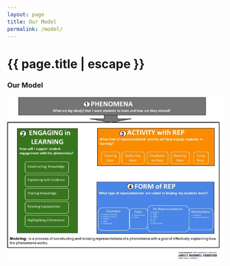 ```yaml
---
layout: page
title: Our Model
permalink: /model/
---
```


<h1 class="page-title">{{ page.title | escape }}</h1>

### Our Model
![RepTaL Framework](/assets/RepTaL_Framework.jpg)



